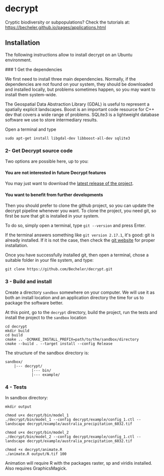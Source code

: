 # decrypt

Cryptic biodiversity or subpopulations? Check the tutorials at: https://becheler.github.io/pages/applications.html


## Installation

The following instructions allow to install decrypt on an Ubuntu environment.

### 1 Get the dependencies

We first need to install three main dependencies.
Normally, if the dependencies are not found on your system, they should be downloaded
and installed locally, but problems sometimes happen, so you may want to install
them system-wide.

The Geospatial Data Abstraction Library (GDAL) is useful to represent a
spatially explicit landscapes. Boost is an important code resource for C++ dev
that covers a wide range of problems. SQLite3 is a lightweight database software
we use to store intermediary results.

Open a terminal and type
```
sudo apt-get install libgdal-dev libboost-all-dev sqlite3
```

### 2- Get Decrypt source code

Two options are possible here, up to you:

#### You are not interested in future Decrypt features

You may just want to download the [latest release of the project](https://github.com/Becheler/decrypt/releases).

#### You want to benefit from further developments

Then you should prefer to clone the github project, so you can update the decrypt pipeline
whenever you want. To clone the project, you need git, so first be sure that git is installed in your system.

To do so, simply open a terminal, type ``git --version`` and press Enter.

If the terminal answers something like ``git version 2.17.1``, it's good: git is already installed.
If it is not the case, then check the [git website](https://git-scm.com/) for proper installation.

Once you have successfully installed git, then open a terminal, chose a suitable
folder in your file system, and type:

```
git clone https://github.com/Becheler/decrypt.git
```

### 3 - Build and install

Create a directory ```sandbox``` somewhere on your computer. We will use it
as both an install location and an application directory the time for us to package the software better.

At this point, go to the ``decrypt`` directory, build the project, run the tests and install
the project to the ```sandbox``` location

```
cd decrypt
mkdir build
cd build
cmake .. -DCMAKE_INSTALL_PREFIX=path/to/the/sandbox/directory
cmake --build . --target install --config Release
```

The structure of the sandbox directory is:
```
sandbox/
    |--- decrypt/
            |--- bin/
            |--- example/
```

### 4 - Tests

In sandbox directory:
```
mkdir output

chmod u+x decrypt/bin/model_1
./decrypt/bin/model_1 --config decrypt/example/config_1.ctl --landscape decrypt/example/australia_precipitation_6032.tif

chmod u+x decrypt/bin/model_2
./decrypt/bin/model_2 --config decrypt/example/config_1.ctl --landscape decrypt/example/australia_precipitation_6032.tif

chmod +x decrypt/animate.R
./animate.R output/N.tif 100
```

Animation will require R with the packages raster, sp and viridis installed. Also requires GraphicsMagick.
